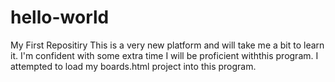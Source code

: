 # hello-world
My First Repositiry
This is a very new platform and will take me a bit to learn it. 
I'm confident with some extra time I will be proficient withthis program.
I attempted to load my boards.html project into this program. 
